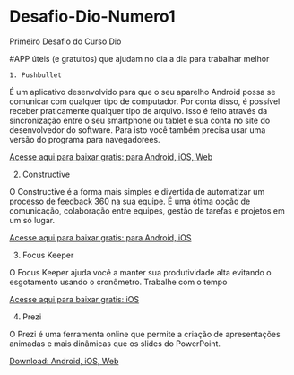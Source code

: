 # Desafio-Dio-Numero1
Primeiro Desafio do Curso Dio

#APP úteis (e gratuitos) que ajudam no dia a dia para trabalhar melhor

    1. Pushbullet

É um aplicativo desenvolvido para que o seu aparelho Android possa se comunicar com qualquer
tipo de computador. Por conta disso, é possível receber praticamente qualquer tipo de arquivo.
Isso é feito através da sincronização entre o seu smartphone ou tablet e sua conta no site
do desenvolvedor do software. Para isto você também precisa usar uma versão do programa
para navegadorees.

[Acesse aqui para baixar gratis: para Android, iOS, Web](https://play.google.com/store/apps/details?id=com.pushbullet.androi)

   2. Constructive

O Constructive é a forma mais simples e divertida de automatizar um processo de feedback 360 na sua equipe. 
É uma ótima opção de comunicação, colaboração entre equipes, gestão de tarefas e projetos em um só lugar.

[Acesse aqui para baixar gratis: para Android, iOS](https://play.google.com/store/apps/details?id=it.runrun.constructive&referrer=utm_source%3Dlanding%26utm_medium%3Dhomepage)

3. Focus Keeper

O Focus Keeper ajuda você a manter sua produtividade alta evitando o esgotamento usando o cronômetro.
Trabalhe com o tempo

[Acesse aqui para baixar gratis: iOS](https://apps.apple.com/us/app/pomodoro-keeper-timer-that/id830466924?ign-mpt=uo%3D4)

4. Prezi

O Prezi é uma ferramenta online que permite a criação de apresentações animadas e mais dinâmicas
que os slides do PowerPoint.

[Download: Android, iOS, Web](https://play.google.com/store/apps/details?id=com.prezi.android)
